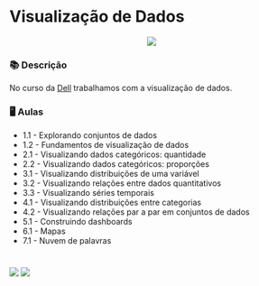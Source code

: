 # Visualização de Dados

<p align="center">
<img src="https://img.shields.io/static/v1?label=Status&message=FINALIZADO&color=blue&style=for-the-badge"/>
</p>

### 📚  Descrição

No curso da [Dell](http://leadfortaleza.com.br/dal/nossos-cursos/) trabalhamos com a visualização de dados. 

### 🖥️  Aulas

- 1.1 - Explorando conjuntos de dados
- 1.2 - Fundamentos de visualização de dados
- 2.1 - Visualizando dados categóricos: quantidade
- 2.2 - Visualizando dados categóricos: proporções
- 3.1 - Visualizando distribuições de uma variável
- 3.2 - Visualizando relações entre dados quantitativos
- 3.3 - Visualizando séries temporais
- 4.1 - Visualizando distribuições entre categorias
- 4.2 - Visualizando relações par a par em conjuntos de dados
- 5.1 - Construindo dashboards
- 6.1 - Mapas
- 7.1 - Nuvem de palavras


#

<div>
  <a href="https://www.linkedin.com/in/claudia-anjos/" target="_blank"><img src="https://img.shields.io/badge/-LinkedIn-%230077B5?style=for-the-badge&logo=linkedin&logoColor=white" target="_blank"></a>
  <a href="https://medium.com/@ndosanjosc" target="_blank"><img src="https://img.shields.io/badge/Medium-12100E?style=for-the-badge&logo=medium&logoColor=white"></a>
</div>

